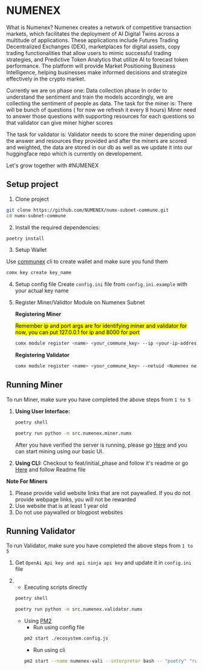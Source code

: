 # NUMENEX
What is Numenex?
Numenex creates a network of competitive transaction markets, which facilitates the deployment of AI Digital Twins across a multitude of applications. These applications include Futures Trading Decentralized Exchanges (DEX), marketplaces for digital assets, copy trading functionalities that allow users to mimic successful trading strategies, and Predictive Token Analytics that utilize AI to forecast token performance. The platform will provide Market Positioning Business Intelligence, helping businesses make informed decisions and strategize effectively in the crypto market.

Currently we are on phase one: Data collection phase
In order to understand the sentiment and train the models accordingly, we are collecting the sentiment of people as data.
The task for the miner is:
There will be bunch of questions ( for now we refresh it every 8 hours)
Miner need to answer those questions with supporting resources for each questions so that validator can give miner higher scores

The task for validator is:
Validator needs to score the miner depending upon the answer and resources they provided and after the miners are scored and weighted, the data are stored in our db as well as we update it into our huggingface repo which is currently on developement.

Let's grow together with #NUMENEX

## Setup project
1. Clone project
```bash
git clone https://github.com/NUMENEX/numx-subnet-commune.git
cd numx-subnet-commune
```
2. Install the required dependencies:

```bash
poetry install
```
3. Setup Wallet

Use [communex](https://github.com/agicommies/communex) cli to create wallet and make sure you fund them

```bash
comx key create key_name
```
4. Setup config file
Create `config.ini` file from `config.ini.example` with your actual key name 

5. Register Miner/Validtor Module on Numenex Subnet

    **Registering Miner**
    
    <mark>Remember ip and port args are for identifying miner and validator for now, you can put 127.0.0.1 for ip and 8000 for port</mark>

    ```bash
    comx module register <name> <your_commune_key> --ip <your-ip-address> --port <port> --netuid <Numenex netuid>
    ```
    **Registering Validator**
    
    ```bash
    comx module register <name> <your_commune_key> --netuid <Numenex netuid>
    ```
    


## Running Miner

To run Miner, make sure you have completed the above steps from `1 to 5`
1. **Using User Interface:**
    ```bash
    poetry shell
    ```
    ```bash
    poetry run python -m src.numenex.miner.numx
    ```
    After you have verified the server is running, please go [Here](https://github.com/NUMENEX/QA-UI) and you can start mining using our basic UI.

2. **Using CLI:**
    Checkout to feat/initial_phase and follow it's readme or go [Here](https://github.com/NUMENEX/numx-subnet-commune/tree/feat/initial_phase) and follow Readme file

**Note For Miners**
1. Please provide valid website links that are not paywalled. If you do not provide webpage links, you will not be rewarded
2. Use website that is at least 1 year old
3. Do not use paywalled or blogpost websites

## Running Validator

To run Validator, make sure you have completed the above steps from `1 to 5`
1. Get `OpenAi Api key and api ninja api key` and update it in `config.ini` file

2. - Executing scripts directly
    ```bash
    poetry shell
    ```
    ```bash
    poetry run python -m src.numenex.validator.numx
    ```
    - Using [PM2](https://pm2.keymetrics.io/docs/usage/quick-start/)
        - Run using config file
        ```bash
        pm2 start ./ecosystem.config.js
        ```
        - Run using cli
        ```bash
        pm2 start --name numenex-vali --interpreter bash -- "poetry" "run" "python" "-m" "src.numenex.validator.numx" --no-vizion
        ```
    

